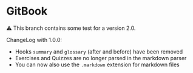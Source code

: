 GitBook
=======

:warning: This branch contains some test for a version 2.0.

ChangeLog with 1.0.0:

- Hooks `summary` and `glossary` (after and before) have been removed
- Exercises and Quizzes are no longer parsed in the markdown parser
- You can now also use the `.markdown` extension for markdown files

